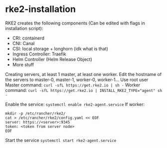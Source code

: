 # rke2-installation

RKE2 creates the following components (Can be edited with flags in installation script):
* CRI: containerd
* CNI: Canal
* CSI: local storage + longhorn (idk what is that)
* Ingress Controller: Traefik
* Helm Controller (Helm Release Object)
* More stuff



Creating servers, at least 1 master, at least one worker.
Edit the hostname of the servers to master-0, master-1, worker-0, worker-1...
Use root user
Master command: ```curl -sfL https://get.rke2.io | sh -```
Worker command: ```curl -sfL https://get.rke2.io | INSTALL_RKE2_TYPE="agent" sh -```

Enable the service: ```systemctl enable rke2-agent.service```
If worker:
```
mkdir -p /etc/rancher/rke2/
cat > /etc/rancher/rke2/config.yaml << EOF
server: https://<server>:9345
token: <token from server node>
EOF
```
Start the service ```systemctl start rke2-agent.service```
